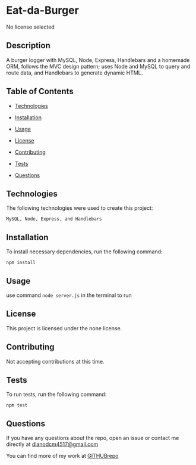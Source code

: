 # Eat-da-Burger
No license selected

## Description

A burger logger with MySQL, Node, Express, Handlebars and a homemade ORM, follows the MVC design pattern; uses Node and MySQL to query and route data, and Handlebars to generate dynamic HTML.

## Table of Contents

* [Technologies](#technologies)

* [Installation](#installation)

* [Usage](#usage)

* [License](#license)

* [Contributing](#contributing)

* [Tests](#tests)

* [Questions](#questions)


## Technologies

The following technologies were used to create this project:

```
MySQL, Node, Express, and Handlebars
```

## Installation

To install necessary dependencies, run the following command:

```
npm install
```

## Usage

use command `node server.js` in the terminal to run

## License

This project is licensed under the none license.

## Contributing

Not accepting contributions at this time.

## Tests

To run tests, run the following command:

```
npm test
```

## Questions

If you have any questions about the repo, open an issue or contact me directly at dlanodcm4517@gmail.com

You can find more of my work at [GITHUBrepo](https://github.com/lisamcgautier)
